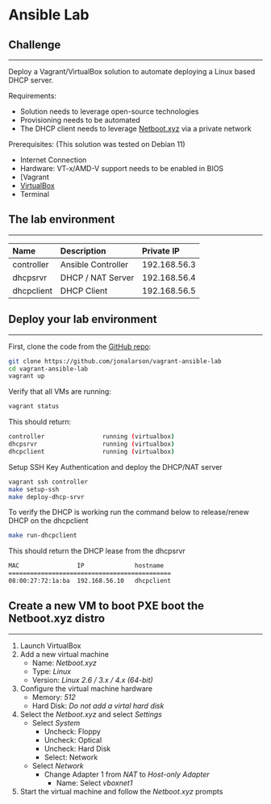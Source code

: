# Ansible Lab

## Challenge
---
Deploy a Vagrant/VirtualBox solution to automate deploying a Linux based DHCP server.

Requirements:
- Solution needs to leverage open-source technologies
- Provisioning needs to be automated
- The DHCP client needs to leverage [Netboot.xyz](https://netboot.xyz/) via a private network

Prerequisites: (This solution was tested on Debian 11)
- Internet Connection
- Hardware: VT-x/AMD-V support needs to be enabled in BIOS
- [Vagrant[](https://learn.hashicorp.com/tutorials/vagrant/getting-started-index)
- [VirtualBox](https://www.virtualbox.org/wiki/Downloads)
- Terminal

## The lab environment
---
| Name | Description | Private IP |
|:-----|:------------|:-----------|
| controller | Ansible Controller | 192.168.56.3 |
| dhcpsrvr | DHCP / NAT Server | 192.168.56.4 |
| dhcpclient | DHCP Client | 192.168.56.5 |

## Deploy your lab environment
---
First, clone the code from the [GitHub repo](https://github.com/jonalarson/vagrant-ansible-lab):

```bash
git clone https://github.com/jonalarson/vagrant-ansible-lab
cd vagrant-ansible-lab
vagrant up
```

Verify that all VMs are running:

```bash
vagrant status
```

This should return:

```bash
controller                running (virtualbox)
dhcpsrvr                  running (virtualbox)
dhcpclient                running (virtualbox)
```

Setup SSH Key Authentication and deploy the DHCP/NAT server

```bash
vagrant ssh controller
make setup-ssh
make deploy-dhcp-srvr
```

To verify the DHCP is working run the command below to release/renew DHCP on the dhcpclient

```bash
make run-dhcpclient
```

This should return the DHCP lease from the dhcpsrvr

```bash
MAC                IP              hostname  
=============================================
08:00:27:72:1a:ba  192.168.56.10   dhcpclient     
```

## Create a new VM to boot PXE boot the Netboot.xyz distro
---

1. Launch VirtualBox
2. Add a new virtual machine
   - Name: _Netboot.xyz_
   - Type: _Linux_
   - Version: _Linux 2.6 / 3.x / 4.x (64-bit)_
3. Configure the virtual machine hardware
   - Memory: _512_
   - Hard Disk: _Do not add a virtal hard disk_
4. Select the _Netboot.xyz_ and select _Settings_
   - Select _System_ 
      - Uncheck: Floppy
      - Uncheck: Optical
      - Uncheck: Hard Disk
      - Select: Network
   - Select _Network_
      - Change Adapter 1 from _NAT_ to _Host-only Adapter_
         - Name: Select _vboxnet1_
5. Start the virtual machine and follow the _Netboot.xyz_ prompts